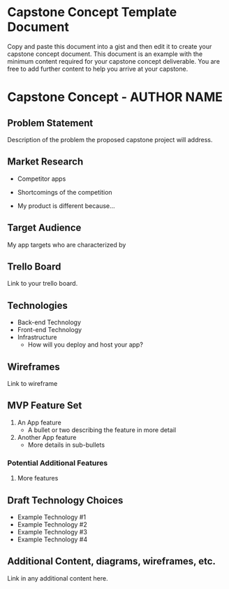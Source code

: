 # Capstone Concept Template Document

Copy and paste this document into a gist and then edit it to create your capstone concept document.  This document is an example with the minimum content required for your capstone concept deliverable.  You are free to add further content to help you arrive at your capstone.

# Capstone Concept - AUTHOR NAME

## Problem Statement

Description of the problem the proposed capstone project will address.


## Market Research

- Competitor apps

- Shortcomings of the competition

- My product is different because...

## Target Audience

My app targets <something> who are characterized by <something else>

## Trello Board
Link to your trello board.

## Technologies

- Back-end Technology
- Front-end Technology
- Infrastructure
	- How will you deploy and host your app?
	
## Wireframes

Link to wireframe

## MVP Feature Set

1.  An App feature
	- A bullet or two describing the feature in more detail
1.  Another App feature
	- More details in sub-bullets
	
### Potential Additional Features

1.  More features

## Draft Technology Choices

- Example Technology #1
- Example Technology #2
- Example Technology #3
- Example Technology #4

## Additional Content, diagrams, wireframes, etc.
Link in any additional content here.

